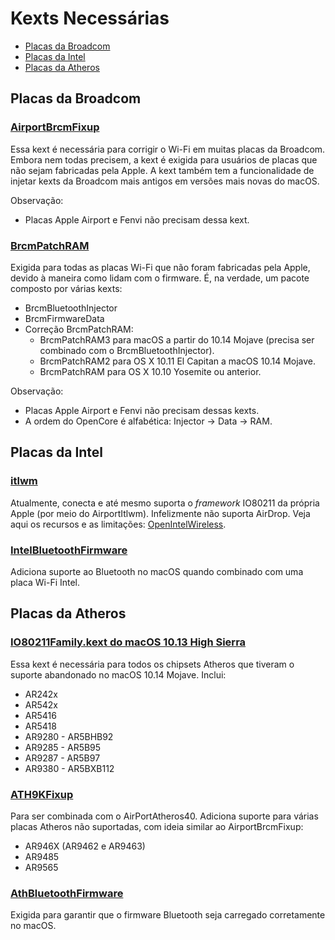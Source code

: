 # Kexts Necessárias

* [Placas da Broadcom](#placas-da-broadcom)
* [Placas da Intel](#placas-da-intel)
* [Placas da Atheros](#placas-da-atheros)

## Placas da Broadcom

### [AirportBrcmFixup](https://github.com/acidanthera/AirportBrcmFixup)

Essa kext é necessária para corrigir o Wi-Fi em muitas placas da Broadcom. Embora nem todas precisem, a kext é exigida para usuários de placas que não sejam fabricadas pela Apple. A kext também tem a funcionalidade de injetar kexts da Broadcom mais antigos em versões mais novas do macOS.

Observação:
* Placas Apple Airport e Fenvi não precisam dessa kext.

### [BrcmPatchRAM](https://github.com/acidanthera/BrcmPatchRAM/releases)

Exigida para todas as placas Wi-Fi que não foram fabricadas pela Apple, devido à maneira como lidam com o firmware. É, na verdade, um pacote composto por várias kexts:

* BrcmBluetoothInjector
* BrcmFirmwareData
* Correção BrcmPatchRAM:
  * BrcmPatchRAM3 para macOS a partir do 10.14 Mojave (precisa ser combinado com o BrcmBluetoothInjector).
  * BrcmPatchRAM2 para OS X 10.11 El Capitan a macOS 10.14 Mojave.
  * BrcmPatchRAM para OS X 10.10 Yosemite ou anterior.

Observação:
* Placas Apple Airport e Fenvi não precisam dessas kexts.
* A ordem do OpenCore é alfabética: Injector -> Data -> RAM.

## Placas da Intel

### [itlwm](https://github.com/OpenIntelWireless/itlwm)

Atualmente, conecta e até mesmo suporta o *framework* IO80211 da própria Apple (por meio do AirportItlwm). Infelizmente não suporta AirDrop. Veja aqui os recursos e as limitações: [OpenIntelWireless](https://openintelwireless.github.io/).

### [IntelBluetoothFirmware](https://github.com/OpenIntelWireless/IntelBluetoothFirmware/releases)

Adiciona suporte ao Bluetooth no macOS quando combinado com uma placa Wi-Fi Intel.

## Placas da Atheros

### [IO80211Family.kext do macOS 10.13 High Sierra](https://github.com/khronokernel/IO80211-Patches/blob/main/10.13.6-High-Sierra-Kexts/IO80211HighSierra.kext.zip)

Essa kext é necessária para todos os chipsets Atheros que tiveram o suporte abandonado no macOS 10.14 Mojave. Inclui:

* AR242x
* AR542x
* AR5416
* AR5418
* AR9280 - AR5BHB92
* AR9285 - AR5B95
* AR9287 - AR5B97
* AR9380 - AR5BXB112


### [ATH9KFixup](https://github.com/chunnann/ATH9KFixup)

Para ser combinada com o AirPortAtheros40. Adiciona suporte para várias placas Atheros não suportadas, com ideia similar ao AirportBrcmFixup:

* AR946X (AR9462 e AR9463)
* AR9485
* AR9565

### [AthBluetoothFirmware](https://github.com/zxystd/AthBluetoothFirmware/releases)
Exigida para garantir que o firmware Bluetooth seja carregado corretamente no macOS.
